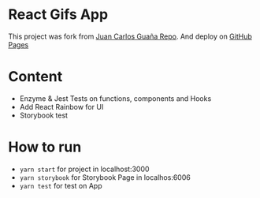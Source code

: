 # React Gifs App

This project was fork from [Juan Carlos Guaña Repo]().
And deploy on [GitHub Pages](https://crisronda.github.io/gif-app/)

# Content 
- Enzyme & Jest Tests on functions, components and Hooks
- Add React Rainbow for UI
- Storybook test

# How to run

- `yarn start` for project in localhost:3000
- `yarn storybook`  for Storybook Page in localhos:6006
- `yarn test` for test on App